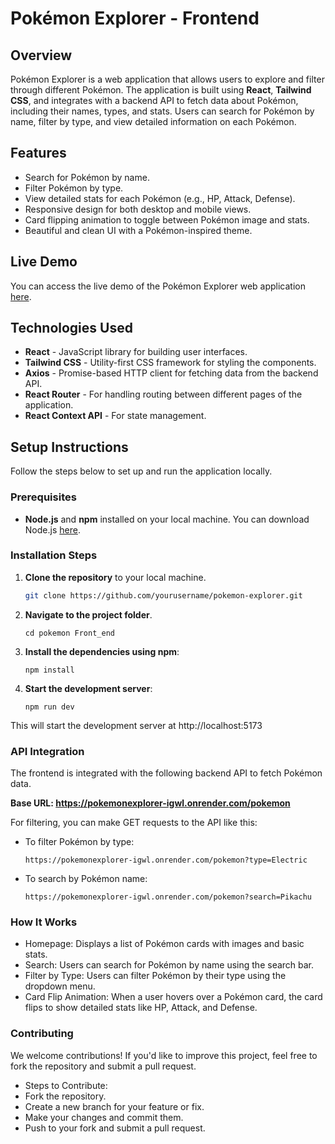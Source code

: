 # Pokémon Explorer - Frontend

## Overview
Pokémon Explorer is a web application that allows users to explore and filter through different Pokémon. The application is built using **React**, **Tailwind CSS**, and integrates with a backend API to fetch data about Pokémon, including their names, types, and stats. Users can search for Pokémon by name, filter by type, and view detailed information on each Pokémon.

## Features
- Search for Pokémon by name.
- Filter Pokémon by type.
- View detailed stats for each Pokémon (e.g., HP, Attack, Defense).
- Responsive design for both desktop and mobile views.
- Card flipping animation to toggle between Pokémon image and stats.
- Beautiful and clean UI with a Pokémon-inspired theme.

## Live Demo
You can access the live demo of the Pokémon Explorer web application [here](https://pokemonexp.netlify.app/).


## Technologies Used
- **React** - JavaScript library for building user interfaces.
- **Tailwind CSS** - Utility-first CSS framework for styling the components.
- **Axios** - Promise-based HTTP client for fetching data from the backend API.
- **React Router** - For handling routing between different pages of the application.
- **React Context API** - For state management.

## Setup Instructions

Follow the steps below to set up and run the application locally.

### Prerequisites
- **Node.js** and **npm** installed on your local machine. You can download Node.js [here](https://pokemonexp.netlify.app/).

### Installation Steps

1. **Clone the repository** to your local machine.
   ```bash
   git clone https://github.com/yourusername/pokemon-explorer.git
   
2. **Navigate to the project folder**.
   ```
   cd pokemon Front_end
   
3. **Install the dependencies using npm**:
   ```
   npm install
   
5. **Start the development server**:
   ```
   npm run dev
This will start the development server at http://localhost:5173

### API Integration

The frontend is integrated with the following backend API to fetch Pokémon data.

**Base URL: https://pokemonexplorer-igwl.onrender.com/pokemon**

For filtering, you can make GET requests to the API like this:

 -  To filter Pokémon by type:
    ```
    https://pokemonexplorer-igwl.onrender.com/pokemon?type=Electric
 - To search by Pokémon name:
    ```
    https://pokemonexplorer-igwl.onrender.com/pokemon?search=Pikachu
### How It Works
- Homepage: Displays a list of Pokémon cards with images and basic stats.
- Search: Users can search for Pokémon by name using the search bar.
- Filter by Type: Users can filter Pokémon by their type using the dropdown menu.
- Card Flip Animation: When a user hovers over a Pokémon card, the card flips to show detailed stats like HP, Attack, and Defense.

### Contributing

We welcome contributions! If you'd like to improve this project, feel free to fork the repository and submit a pull request.

- Steps to Contribute:
- Fork the repository.
- Create a new branch for your feature or fix.
- Make your changes and commit them.
- Push to your fork and submit a pull request.   
   
      
